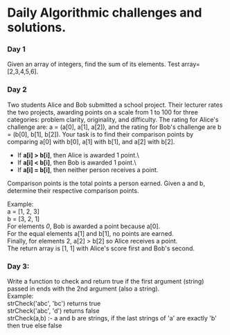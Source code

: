 # Daily Algorithmic challenges and solutions.
### **Day 1**
Given an array of integers, find the sum of its elements. Test array=[2,3,4,5,6].

### **Day 2**
Two students Alice and Bob submitted a school project. Their lecturer rates the two projects, awarding points on a
scale from 1 to 100 for three categories: problem clarity, originality, and difficulty. The rating for Alice's
challenge are: a = (a[0], a[1], a[2]), and the rating for Bob's challenge are b = (b[0], b[1], b[2]). Your task is to
find their comparison points by comparing a[0] with b[0], a[1] with b[1], and a[2] with b[2].

- If **a[i] > b[i]**, then Alice is awarded 1 point.\
- If **a[i] < b[i]**, then Bob is awarded 1 point.\
- If **a[i] = b[i]**, then neither person receives a point.

Comparison points is the total points a person earned. Given a and b, determine their respective comparison points.

Example:\
a = [1, 2, 3]\
b = [3, 2, 1]\
For elements *0*, Bob is awarded a point because a[0].\
For the equal elements a[1] and b[1], no points are earned.\
Finally, for elements 2, a[2] > b[2] so Alice receives a point.\
The return array is [1, 1] with Alice's score first and Bob's second.

### **Day 3**: 
Write a function to check and return true if the first argument (string) passed in ends with the 2nd argument (also a string).\
Example:\
strCheck('abc', 'bc') returns true\
strCheck('abc', 'd') returns false\
strCheck(a,b) :- a and b are strings, if the last strings of 'a' are exactly 'b' then true else false
